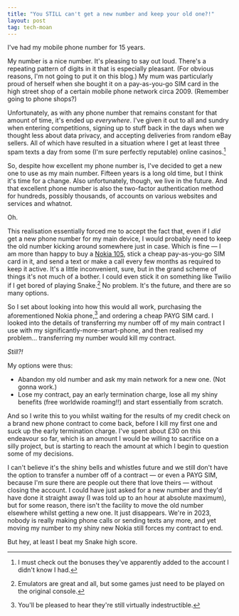 ```yaml
---
title: "You STILL can't get a new number and keep your old one?!"
layout: post
tag: tech-moan
---
```


I've had my mobile phone number for 15 years.

My number is a nice number. It's pleasing to say out loud. There's a repeating pattern of digits in it that is especially pleasant. (For obvious reasons, I'm not going to put it on this blog.) My mum was particularly proud of herself when she bought it on a pay-as-you-go SIM card in the high street shop of a certain mobile phone network circa 2009. (Remember going to phone shops?)

Unfortunately, as with any phone number that remains constant for that amount of time, it's ended up *everywhere*. I've given it out to all and sundry when entering competitions, signing up to stuff back in the days when we thought less about data privacy, and accepting deliveries from random eBay sellers. All of which have resulted in a situation where I get at least three spam texts a day from some (I'm sure perfectly reputable) online casinos.[^1]

So, despite how excellent my phone number is, I've decided to get a new one to use as my main number. Fifteen years is a long old time, but I think it's time for a change. Also unfortunately, though, we live in the future. And that excellent phone number is also the two-factor authentication method for hundreds, possibly thousands, of accounts on various websites and services and whatnot.

Oh.

This realisation essentially forced me to accept the fact that, even if I *did* get a new phone number for my main device, I would probably need to keep the old number kicking around somewhere just in case. Which is fine — I am more than happy to buy a [Nokia 105](https://amzn.to/46bqaVI), stick a cheap pay-as-you-go SIM card in it, and send a text or make a call every few months as required to keep it active. It's a little inconvenient, sure, but in the grand scheme of things it's not much of a bother. I could even stick it on something like Twilio if I get bored of playing Snake.[^2] No problem. It's the future, and there are so many options.

So I set about looking into how this would all work, purchasing the aforementioned Nokia phone,[^3] and ordering a cheap PAYG SIM card. I looked into the details of transferring my number off of my main contract I use with my significantly-more-smart-phone, and then realised my problem... transferring my number would kill my contract.

*Still?!*

My options were thus:
* Abandon my old number and ask my main network for a new one. (Not gonna work.)
* Lose my contract, pay an early termination charge, lose all my shiny benefits (free worldwide roaming!!) and start essentially from scratch.

And so I write this to you whilst waiting for the results of my credit check on a brand new phone contract to come back, before I kill my first one and suck up the early termination charge. I've spent about £30 on this endeavour so far, which is an amount I would be willing to sacrifice on a silly project, but is starting to reach the amount at which I begin to question some of my decisions.

I can't believe it's the shiny bells and whistles future and we still don't have the option to transfer a number off of a contract — or even a PAYG SIM, because I'm sure there are people out there that love theirs — without closing the account. I could have just asked for a new number and they'd have done it straight away (I was told up to an hour at absolute maximum), but for some reason, there isn't the facility to move the old number elsewhere whilst getting a new one. It just disappears. We're in 2023, nobody is really making phone calls or sending texts any more, and yet moving my number to my shiny new Nokia still forces my contract to end.

But hey, at least I beat my Snake high score.


[^1]: I must check out the bonuses they've apparently added to the account I didn't know I had.
[^2]: Emulators are great and all, but some games just need to be played on the original console.
[^3]: You'll be pleased to hear they're still virtually indestructible.
